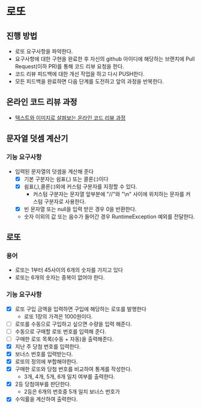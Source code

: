 # 로또

## 진행 방법

* 로또 요구사항을 파악한다.
* 요구사항에 대한 구현을 완료한 후 자신의 github 아이디에 해당하는 브랜치에 Pull Request(이하 PR)를 통해 코드 리뷰 요청을 한다.
* 코드 리뷰 피드백에 대한 개선 작업을 하고 다시 PUSH한다.
* 모든 피드백을 완료하면 다음 단계를 도전하고 앞의 과정을 반복한다.

## 온라인 코드 리뷰 과정

* [텍스트와 이미지로 살펴보는 온라인 코드 리뷰 과정](https://github.com/next-step/nextstep-docs/tree/master/codereview)

## 문자열 덧셈 계산기

### 기능 요구사항

* 입력된 문자열의 덧셈을 계산해 준다
    * [x] 기본 구분자는 쉼표(,) 또는 콜론(:)이다
    * [x] 쉼표(,),콜론(:)외에 커스텀 구분자를 지정할 수 있다.
        * 커스텀 구분자는 문자열 앞부분에 "//"와 "\n" 사이에 위치하는 문자를 커스텀 구분자로 사용한다.
    * [x] 빈 문자열 또는 null을 입력 받은 경우 0을 반환한다.
    * 숫자 이외의 값 또는 음수가 들어간 경우 RuntimeException 예외를 전달한다.

## 로또

### 용어

* 로또는 1부터 45사이의 6개의 숫자를 가지고 있다
* 로또는 6개의 숫자는 중복이 없어야 한다.

### 기능 요구사항

* [x] 로또 구입 금액을 입력하면 구입에 해당하는 로또를 발행한다
    * 로또 1장의 가격은 1000원이다.
* [ ] 로또를 수동으로 구입하고 싶으면 수량을 입력 해준다.
* [ ] 수동으로 구매할 로또 번호를 입력해 준다.
* [ ] 구매한 로또 목록(수동 + 자동)을 출력해준다.
* [x] 지난 주 당첨 번호를 입력한다.
* [x] 보너스 번호를 입력받는다.
* [x] 로또의 정의에 부합해야한다.
* [x] 구매한 로또와 당첨 번호를 비교하여 통계를 작성한다.
    * 3개, 4개, 5개, 6개 일치 여부를 출력한다.
* [x] 2등 당첨여부를 판단한다.
    * 2등은 6개의 번호중 5개 일치 보너스 번호가
* [x] 수익률을 계산하여 출력한다.

